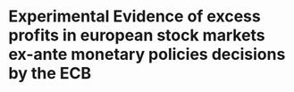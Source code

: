 # Experimental Evidence of excess profits in european stock markets ex-ante monetary policies decisions by the ECB
